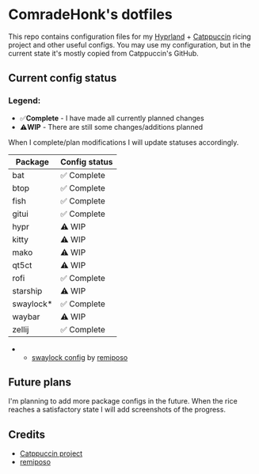 # ComradeHonk's dotfiles

This repo contains configuration files for my [Hyprland](https://hyprland.org) + [Catppuccin](https://github.com/catppuccin/catppuccin) ricing project and other useful configs. You may use my configuration, but in the current state it's mostly copied from Catppuccin's GitHub.

## Current config status

### Legend:
- ✅️**Complete** - I have made all currently planned changes
- ⚠️**WIP** - There are still some changes/additions planned

When I complete/plan modifications I will update statuses accordingly.

| Package   | Config status |
|-----------|---------------|
| bat       | ✅️ Complete   |
| btop      | ✅️ Complete   |
| fish      | ✅️ Complete   |
| gitui     | ✅️ Complete   |
| hypr      | ⚠️ WIP         |
| kitty     | ⚠️ WIP         |
| mako      | ⚠️ WIP         |
| qt5ct     | ⚠️ WIP         |
| rofi      | ✅️ Complete   |
| starship  | ⚠️ WIP         |
| swaylock* | ✅️ Complete   |
| waybar    | ⚠️ WIP         |
| zellij    | ✅️ Complete   |

* - [swaylock config](https://github.com/remiposo/swaylock) by [remiposo](https://github.com/remiposo)

## Future plans

I'm planning to add more package configs in the future. When the rice reaches a satisfactory state I will add screenshots of the progress.

## Credits
- [Catppuccin project](https://github.com/catppuccin/catppuccin)
- [remiposo](https://github.com/remiposo)
